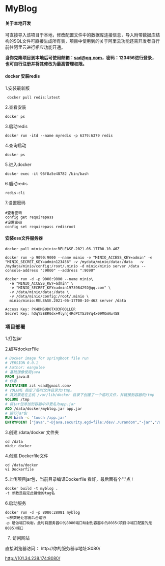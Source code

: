 # MyBlog

#### 关于本地开发

可直接导入该项目于本地，修改配置文件中的数据库连接信息，导入附带数据库结构的SQL文件可直接生成所有表，项目中使用到的关于阿里云功能还需开发者自行前往阿里云进行相应功能开通。

**当你克隆项目到本地后可使用邮箱：sad@qq.com，密码：123456进行登录，也可自行注册并将其修改为最高管理权限。**



#### docker 安装redis 

1.安装最新版

```
 docker pull redis:latest
```

2.查看安装

```
docker ps
```

3.启动redis

```
docker run -itd --name myredis -p 6379:6379 redis
```

4.查询启动

```
docker ps
```

5.进入docker

```
docker exec -it 96f8a5e48782 /bin/bash
```

6.启动redis

```
redis-cli
```

7.设置密码

```shell
#查看密码
config get requirepass
#设置密码
config set requirepass redisroot
```



#### 安装oss文件服务器

```
docker pull minio/minio:RELEASE.2021-06-17T00-10-46Z 

docker run -p 9090:9000 --name minio -e "MINIO_ACCESS_KEY=admin" -e "MINIO_SECRET_KEY=admin123456" -v /mydata/minio/data:/data   -v /mydata/minio/config:/root/.minio -d minio/minio server /data --console-address ":9000" --address ":9090"

docker run -d -p 9000:9000 --name minio\
  -e "MINIO_ACCESS_KEY=admin" \
  -e "MINIO_SECRET_KEY=admin1973984292@qq.com" \
  -v /data/minio/data:/data \
  -v /data/minio/config:/root/.minio \
  minio/minio:RELEASE.2021-06-17T00-10-46Z server /data

Access Key: PX4DMSUD0TXO3F0OLLER
Secret Key: hOqY5E8R0dx+Mlynj4RdPCTSz9Yq4x09MOmNu4S8
```



### 项目部署

1.打包jar

2.编写dockerFile

```dockerfile
# Docker image for springboot file run
# VERSION 0.0.1
# Author: eangulee
# 基础镜像使用java
FROM java:8
# 作者
MAINTAINER zzl <sad@gmail.com>  
# VOLUME 指定了临时文件目录为/tmp。
# 其效果是在主机 /var/lib/docker 目录下创建了一个临时文件，并链接到容器的/tmp
VOLUME /tmp 
# 将jar包添加到容器中并更名为app.jar
ADD /data/docker/myblog.jar app.jar 
# 运行jar包
RUN bash -c 'touch /app.jar'
ENTRYPOINT ["java","-Djava.security.egd=file:/dev/./urandom","-jar","/app.jar"]
```

3.创建 /data/docker 文件夹

```shell
cd /data
mkdir docker
```

4.创建 Dockerfile文件

```shell
cd /data/docker
vi Dockerfile
```

5.上传项目jar包，当前目录编译Dockerfile 看好，最后面有个"."点！

```dockerfile
docker build -t myblog .
-t 参数是指定此镜像的tag名
```

6.启动服务

```shell
docker run -d -p 8080:28081 myblog
-d参数是让容器后台运行 
-p 是做端口映射，此时将服务器中的8080端口映射到容器中的8085(项目中端口配置的是8085)端口
```

7. 访问网站

直接浏览器访问： http://你的服务器ip地址:8080/

http://101.34.238.174:8080/
